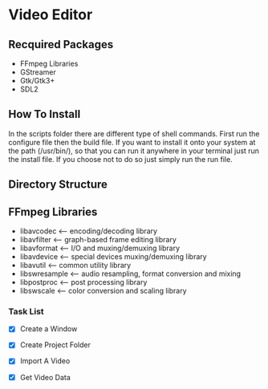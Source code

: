# Video Editor

## Recquired Packages
- FFmpeg Libraries 
- GStreamer
- Gtk/Gtk3+
- SDL2

## How To Install 
In the scripts folder there are different type of shell commands.
First run the configure file then the build file. 
If you want to install it onto your system at the path (/usr/bin/), so that you can run it anywhere in your terminal just run the install file.
If you choose not to do so just simply run the run file.

## Directory Structure

## FFmpeg Libraries
- libavcodec           <-- encoding/decoding library
- libavfilter          <-- graph-based frame editing library
- libavformat          <-- I/O and muxing/demuxing library
- libavdevice          <-- special devices muxing/demuxing library
- libavutil            <-- common utility library
- libswresample        <-- audio resampling, format conversion and mixing
- libpostproc          <-- post processing library
- libswscale           <-- color conversion and scaling library


### Task List
- [x] Create a Window
- [x] Create Project Folder
- [x] Import A Video
- [x] Get Video Data

